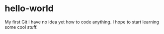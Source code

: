 # hello-world
My first Git
I have no idea yet how to code anything. I hope to start learning some cool stuff.
